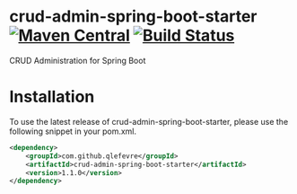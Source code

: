 # crud-admin-spring-boot-starter [![Maven Central](https://maven-badges.herokuapp.com/maven-central/com.github.qlefevre/crud-admin-spring-boot-starter/badge.svg)](https://maven-badges.herokuapp.com/maven-central/com.github.qlefevre/crud-admin-spring-boot-starter) [![Build Status](https://travis-ci.org/qlefevre/crud-admin-spring-boot-starter.svg)](https://travis-ci.org/qlefevre/crud-admin-spring-boot-starter)
CRUD Administration for Spring Boot

# Installation
To use the latest release of crud-admin-spring-boot-starter, please use the following snippet in your pom.xml.
```xml
<dependency>
    <groupId>com.github.qlefevre</groupId>
    <artifactId>crud-admin-spring-boot-starter</artifactId>
    <version>1.1.0</version>
</dependency>
```
